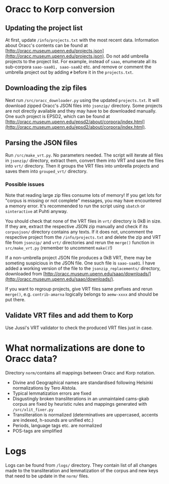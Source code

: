 # Oracc to Korp conversion

## Updating the project list
At first, update ```/info/projects.txt``` with the most recent data. Information about Oracc's contents can be found at [http://oracc.museum.upenn.edu/projects.json](http://oracc.museum.upenn.edu/projects.json). Do not add umbrella projects to the project list. For example, instead of ```saao```, enumerate all its sub-corpora ```saao-saa01, saao-saa02``` etc. and remove or comment the umbrella project out by adding ```#``` before it in the ```projects.txt```. 

## Downloading the zip files
Next run ```/src/oracc_downloader.py``` using the updated ```projects.txt```. It will download zipped Oracc's JSON files into ```jsonzip/``` directory. Some projects are not directly available and they may have to be downloaded manually. One such project is EPSD2, which can be found at [http://oracc.museum.upenn.edu/epsd2/about/corpora/index.html](http://oracc.museum.upenn.edu/epsd2/about/corpora/index.html).

## Parsing the JSON files
Run ```/src/make_vrt.py```. No parameters needed. The script will iterate all files in ```jsonzip/``` directory, extract them, convert them into VRT and save the files into ```vrt/``` directory. Then it groups the VRT files into umbrella projects and saves them into ```grouped_vrt/``` directory.

### Possible issues
Note that reading large zip files consume lots of memory! If you get lots for "corpus is missing or not complete" messages, you may have encountered a memory error. It's recommended to run the script using ```sbatch``` or ```sinteractive``` at Puhti anyway.

You should check that none of the VRT files in ```vrt/``` directory is 0kB in size. If they are, extract the respective JSON zip manually and check if its ```corpusjson/``` directory contains any texts. If it does not, uncomment the respective project from the ```/info/projects.txt``` and delete the zip and VRT file from ```jsonzip/``` and ```vrt/``` directories and rerun the ```merge()``` function in ```src/make_vrt.py``` (remember to uncomment ```make()```!)

If a non-umbrella project JSON file produces a 0kB VRT, there may be someting suspicious in the JSON file. One such file is ```saao-saa01```. I have added a working version of the file to the ```jsonzip_replacements/``` directory, downloaded from [http://oracc.museum.upenn.edu/saao/downloads/](http://oracc.museum.upenn.edu/saao/downloads/).

If you want to regroup projects, give VRT files same prefixes and rerun ```merge()```, e.g. ```contrib-amarna``` logically belongs to ```aemw-xxxx``` and should be put there. 

## Validate VRT files and add them to Korp
Use Jussi's VRT validator to check the produced VRT files just in case.

# What normalizations are done to Oracc data?
Directory ```norm/```contains all mappings between Oracc and Korp notation.

- Divine and Geographical names are standardised following Helsinki normalizations by Tero Alstola.
- Typical lemmatization errors are fixed
- Disgustingly broken transliterations in an unmaintaied cams-gkab corpus are fixed by heuristic rules and mappings generated with ```/src/xlit_fixer.py```
- Transliteration is normalized (determinatives are uppercased, accents are indexed, h-sounds are unified etc.) 
- Periods, language tags etc. are normalized
- POS-tags are simplified

# Logs
Logs can be found from ```/logs/``` directory. They contain list of all changes made to the transliteration and lemmatization of the corpus and new keys that need to be update in the ```norm/``` files.



